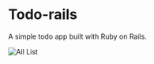 # Todo-rails
A simple todo app built with Ruby on Rails.

![All List](http://cl.ly/image/3A3b2a2B2E0F)
